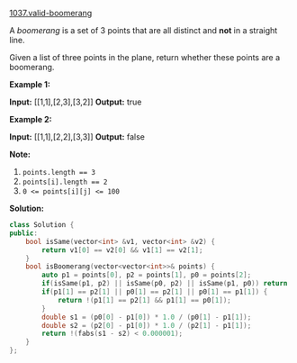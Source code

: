 [1037.valid-boomerang](https://leetcode.com/problems/valid-boomerang/)  

A _boomerang_ is a set of 3 points that are all distinct and **not** in a straight line.

Given a list of three points in the plane, return whether these points are a boomerang.

**Example 1:**

**Input:** \[\[1,1\],\[2,3\],\[3,2\]\]
**Output:** true

**Example 2:**

**Input:** \[\[1,1\],\[2,2\],\[3,3\]\]
**Output:** false

**Note:**

1.  `points.length == 3`
2.  `points[i].length == 2`
3.  `0 <= points[i][j] <= 100`  



**Solution:**  

```cpp
class Solution {
public:
    bool isSame(vector<int> &v1, vector<int> &v2) {
        return v1[0] == v2[0] && v1[1] == v2[1];
    }
    bool isBoomerang(vector<vector<int>>& points) {
        auto p1 = points[0], p2 = points[1], p0 = points[2];
        if(isSame(p1, p2) || isSame(p0, p2) || isSame(p1, p0)) return  false;
        if(p1[1] == p2[1] || p0[1] == p2[1] || p0[1] == p1[1]) {
            return !(p1[1] == p2[1] && p1[1] == p0[1]);
        }
        double s1 = (p0[0] - p1[0]) * 1.0 / (p0[1] - p1[1]);
        double s2 = (p2[0] - p1[0]) * 1.0 / (p2[1] - p1[1]);
        return !(fabs(s1 - s2) < 0.000001);
    }
};
```
      